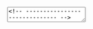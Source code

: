 <!DOCTYPE html>
<html>
  <head>
    <title>Title</title>
    <meta charset="utf-8">
    <style>
      @import url(https://fonts.googleapis.com/css?family=Yanone+Kaffeesatz);
      @import url(https://fonts.googleapis.com/css?family=Droid+Serif:400,700,400italic);
      @import url(https://fonts.googleapis.com/css?family=Ubuntu+Mono:400,700,400italic);
      body { font-family: 'Droid Serif'; }
      h1, h2, h3 {
        font-family: 'Yanone Kaffeesatz';
        font-weight: normal;
      }
      .remark-code, .remark-inline-code { font-family: 'Ubuntu Mono'; }
    </style>
  </head>
  <body>
    <textarea id="source">
<!-- ------------------------------ -->      
<!-- DO NOT EDIT ABOVE THIS COMMENT -->
<!-- ------------------------------ -->  
      

---
# Feedback     
The feedback of the pitch. The app wouldn't be off use to much people who don't care to comtrol their
study times. The app can use a break increment system to help to students have proper breaks so they don't overwork themselves.
 The app needs to improve the mathematical system and to be properly structured. The interface should be user friendly. The
 app should also add in a schedule system that the values and the subjects.

<!-- ------------------------------ -->      
<!-- DO NOT EDIT BELOW THIS COMMENT -->
<!-- ------------------------------ -->
    </textarea>
    <script src="https://remarkjs.com/downloads/remark-latest.min.js">
    </script>
    <script>
      var slideshow = remark.create();
    </script>
  </body>
</html>
